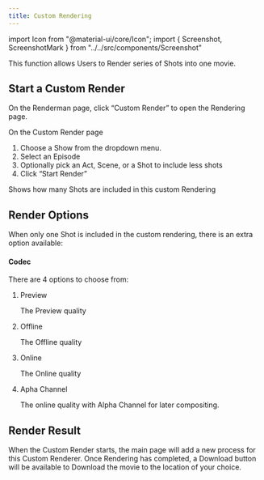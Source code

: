 ```yaml
---
title: Custom Rendering
---
```

import Icon from "@material-ui/core/Icon";
import { Screenshot, ScreenshotMark } from "../../src/components/Screenshot"

This function allows Users to Render series of Shots into one movie.

## Start a Custom Render

On the Renderman page, click “Custom Render” to open the Rendering page.

<Screenshot image="/screenshot/renderman.png">
  <ScreenshotMark x="71.2%" y="18.8%" width="18%" height="9%" textPosition="bottom-left" focusDim="true"></ScreenshotMark>
</Screenshot>

On the Custom Render page

1. Choose a Show from the dropdown menu.
1. Select an Episode
1. Optionally pick an Act, Scene, or a Shot to include less shots
1. Click “Start Render”

<Screenshot image="/screenshot/renderman_custom_render.png">
  <ScreenshotMark x="27%" y="75%" width="32%" height="10%" borderRadius="10px" textPosition="bottom-right">
   Shows how many Shots are included in this custom Rendering
  </ScreenshotMark>
</Screenshot>

## Render Options

When only one Shot is included in the custom rendering, there is an extra option available:

#### Codec

There are 4 options to choose from:

1. Preview
   
   The Preview quality 

1. Offline
   
   The Offline quality 

1. Online
   
   The Online quality 

1. Apha Channel
   
   The online quality with Alpha Channel for later compositing.


## Render Result

When the Custom Render starts, the main page will add a new process for this Custom Renderer.
Once Rendering has completed, a Download button will be available to Download the movie to the location of your choice.

<Screenshot image="/screenshot/renderman_custom_render_result.png">
</Screenshot>
